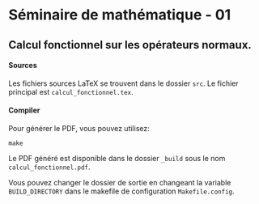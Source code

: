 # Séminaire de mathématique - 01

## Calcul fonctionnel sur les opérateurs normaux.

#### Sources

Les fichiers sources LaTeX se trouvent dans le dossier `src`. Le fichier
principal est `calcul_fonctionnel.tex`.

#### Compiler

Pour générer le PDF, vous pouvez utilisez:
```
make
```

Le PDF généré est disponible dans le dossier `_build` sous le nom
`calcul_fonctionnel.pdf`.

Vous pouvez changer le dossier de sortie en changeant la variable `BUILD_DIRECTORY` dans le makefile de configuration `Makefile.config`.
